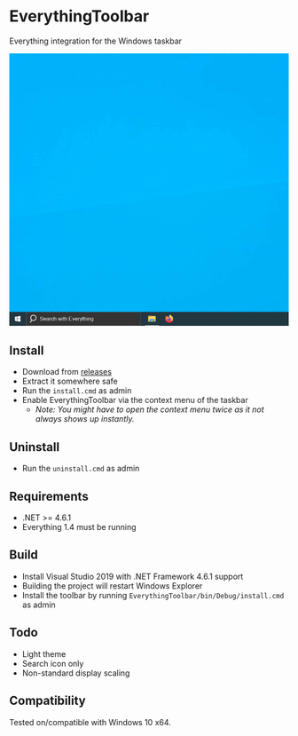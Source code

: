 EverythingToolbar
=================

Everything integration for the Windows taskbar

![demo](demo.gif)

Install
-------

- Download from [releases](https://github.com/stnkl/EverythingToolbar/releases)
- Extract it somewhere safe
- Run the `install.cmd` as admin
- Enable EverythingToolbar via the context menu of the taskbar
  - *Note: You might have to open the context menu twice as it not always shows up instantly.*

Uninstall
---------

- Run the `uninstall.cmd` as admin

Requirements
------------

- .NET >= 4.6.1
- Everything 1.4 must be running

Build
-----

- Install Visual Studio 2019 with .NET Framework 4.6.1 support
- Building the project will restart Windows Explorer
- Install the toolbar by running `EverythingToolbar/bin/Debug/install.cmd` as admin

Todo
----

- Light theme
- Search icon only
- Non-standard display scaling

Compatibility
-------------

Tested on/compatible with Windows 10 x64.
